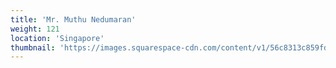 ```yaml
---
title: 'Mr. Muthu Nedumaran'
weight: 121
location: 'Singapore'
thumbnail: 'https://images.squarespace-cdn.com/content/v1/56c8313c859fd07d71b52bda/1530705274520-3LI30MKPKY1SEQF5X9TB/image-asset.jpeg?format=500w'
---
```

